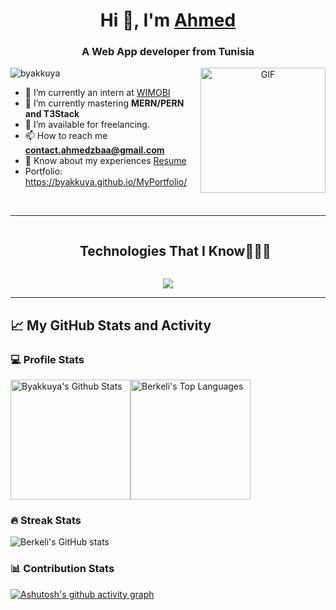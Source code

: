 <h1 align="center">Hi 👋, I'm <a href="https://byakkuya.github.io/MyPortfolio/" target="blank">
Ahmed</a></h1>
<h3 align="center">A Web App developer from Tunisia</h3>

<a target="_blank" align="center">
  <img align="right" top="500" height="200" width="200" alt="GIF" src="https://gifdb.com/images/high/cute-midoriya-smiling-9hkmsrngek1g9gx3.gif">
</a>
 <img src="https://komarev.com/ghpvc/?username=byakkuya&label=Profile%20views&color=0e75b6&style=flat"
    alt="byakkuya" />

- 🔭 I’m currently an intern at <a href="https://www.wi-mobi.com" target="blank">WIMOBI</a>
- 🌱 I’m currently mastering <b>MERN/PERN and T3Stack</b>
- 🤝 I’m available for freelancing.
- 📫 How to reach me **contact.ahmedzbaa@gmail.com**
- 📄 Know about my experiences <a href="https://github.com/100rabhcsmc/Me.io/blob/master/01SaurabhChavanReactNativeResume.pdf" target="blank">Resume</a>
- Portfolio: https://byakkuya.github.io/MyPortfolio/

<br/>


---

<!-- # 💫 About Me:
I am 21 years old and I major in Computer Science  at University of Monastir, Tunisia . I am fascinated by Trading and Financial Markets. I aspire to become an accomplished Quantitative Analyst and manage my own fund one day. I am deeply interested in Algorithmic and systematic trading. I am also interested in software development and API Engineering to make pwerful developer tools for others. I aspire to wrk for some company and develop software that has a positive impace pn Society. -->



<!--h1 without bottom border-->
<div id="user-content-toc">
  <ul align="center">
    <summary><h2 style="display: inline-block">Technologies That I Know👨🏻‍💻</h2></summary>
  </ul>
</div>
<!--tech stack icons-->
<p align="center">
  <a href="https://skillicons.dev">
    <img src="https://skillicons.dev/icons?i=git,bootstrap,c,cpp,css,docker,express,figma,firebase,github,html,idea,java,js,linux,md,materialui,mongodb,mysql,postgres,prisma,supabase,nextjs,nodejs,postman,py,react,redux,tailwind,ts,vscode,notion,webstorm&perline=14" />
  </a>
</p>

---

## 📈 My GitHub Stats and Activity

### 💻 Profile Stats

<img alt="Byakkuya's Github Stats" src="https://github-readme-stats.vercel.app/api/?username=Byakkuya&show_icons=true&include_all_commits=true&count_private=true&theme=react&hide_border=true&bg_color=1F222E&title_color=F85D7F&icon_color=F8D866" height="192px"/><img alt="Berkeli's Top Languages" src="https://github-readme-stats.vercel.app/api/top-langs/?username=berkeli&langs_count=8&layout=compact&theme=react&hide_border=true&bg_color=1F222E&title_color=F85D7F&icon_color=F8D866" height="192px"/>


### 🔥 Streak Stats

![Berkeli's GitHub stats](https://github-readme-streak-stats.herokuapp.com/?user=Byakkuya&theme=tokyonight)

### 📊 Contribution Stats
[![Ashutosh's github activity graph](https://github-readme-activity-graph.vercel.app/graph?username=Byakkuya&theme=tokyo-night)](https://github.com/Byakkuya/github-readme-activity-graph)
